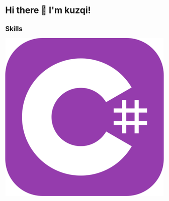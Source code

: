# Hi there 👋 I'm kuzqi!

## Skills
[![My Skills](https://github.com/tandpfun/skill-icons/blob/main/icons/CS.svg)](https://skillicons.dev)

